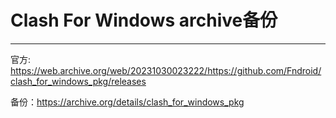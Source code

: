# Clash For Windows archive备份
---
官方: https://web.archive.org/web/20231030023222/https://github.com/Fndroid/clash_for_windows_pkg/releases

备份：https://archive.org/details/clash_for_windows_pkg